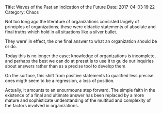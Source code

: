 Title: Waves of the Past an indication of the Future
Date: 2017-04-03 16:22
Category: Chaos

Not too long ago the literature of organizations consisted largely of principles of organizations; these were didactic statements of absolute and final truths which hold in all situations like a silver bullet.

They were' in effect, the one final answer to what an organization should be or do.

Today this is no longer the case; knowledge of organizations is incomplete, and perhaps the best we can do at preset is to use it to guide our inquiries about answers rather than as a precise tool to develop them.

On the surface, this shift from positive statements to qualified less precise ones migth seem to be a regression, a loss of position.

Actually, it amounts to an enourmouns step forward. The simple faith in the existence of a final and ultimate answer has been replaced by a more mature and sophisticate understanding of the multitud and complexity of the factors involved in organizations.